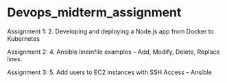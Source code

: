 # Devops_midterm_assignment

Assignment 1:
      2. Developing and deploying a Node.js app from Docker to Kubernetes
      
Assignment 2:
      4. Ansible lineinfile examples – Add, Modify, Delete, Replace lines. 

Assignment 3:
        5. Add users to EC2 instances with SSH Access – Ansible
